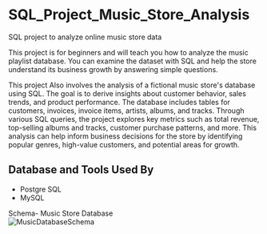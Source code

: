 # SQL_Project_Music_Store_Analysis
SQL project to analyze online music store data

This project is for beginners and will teach you how to analyze the music playlist database. You can examine the dataset with SQL and help the store understand its business growth by answering simple questions.

This project Also involves the analysis of a fictional music store's database using SQL. The goal is to derive insights about customer behavior, sales trends, and product performance. The database includes tables for customers, invoices, invoice items, artists, albums, and tracks. Through various SQL queries, the project explores key metrics such as total revenue, top-selling albums and tracks, customer purchase patterns, and more. This analysis can help inform business decisions for the store by identifying popular genres, high-value customers, and potential areas for growth.

## Database and Tools Used By 
* Postgre SQL
* MySQL

Schema- Music Store Database  
![MusicDatabaseSchema](https://user-images.githubusercontent.com/112153548/213707717-bfc9f479-52d9-407b-99e1-e94db7ae10a3.png)
